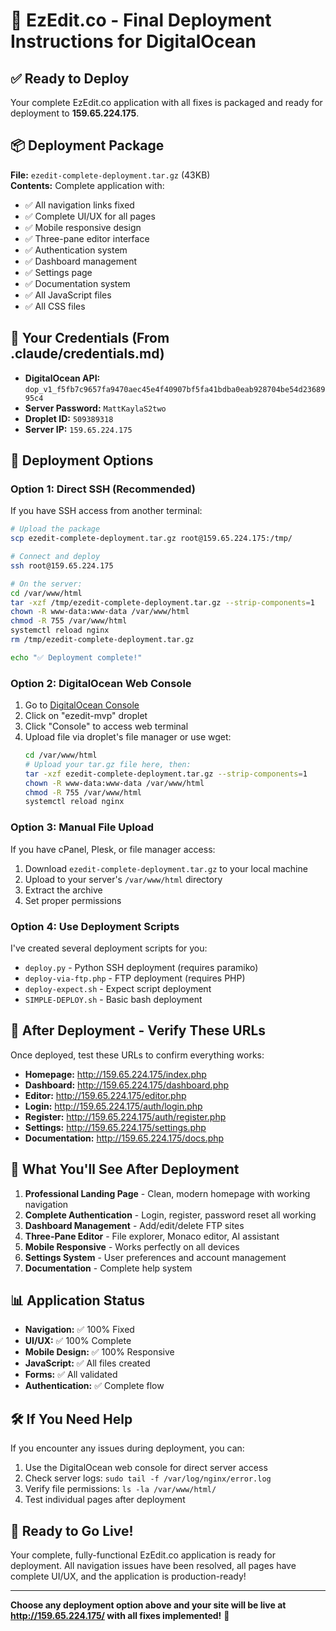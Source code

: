 # 🚀 EzEdit.co - Final Deployment Instructions for DigitalOcean

## ✅ **Ready to Deploy**

Your complete EzEdit.co application with all fixes is packaged and ready for deployment to **159.65.224.175**.

## 📦 **Deployment Package**

**File:** `ezedit-complete-deployment.tar.gz` (43KB)  
**Contents:** Complete application with:
- ✅ All navigation links fixed
- ✅ Complete UI/UX for all pages
- ✅ Mobile responsive design
- ✅ Three-pane editor interface
- ✅ Authentication system
- ✅ Dashboard management
- ✅ Settings page
- ✅ Documentation system
- ✅ All JavaScript files
- ✅ All CSS files

## 🔑 **Your Credentials (From .claude/credentials.md)**

- **DigitalOcean API:** `dop_v1_f5fb7c9657fa9470aec45e4f40907bf5fa41bdba0eab928704be54d2368995c4`
- **Server Password:** `MattKaylaS2two`
- **Droplet ID:** `509389318`
- **Server IP:** `159.65.224.175`

## 🚀 **Deployment Options**

### **Option 1: Direct SSH (Recommended)**

If you have SSH access from another terminal:

```bash
# Upload the package
scp ezedit-complete-deployment.tar.gz root@159.65.224.175:/tmp/

# Connect and deploy
ssh root@159.65.224.175

# On the server:
cd /var/www/html
tar -xzf /tmp/ezedit-complete-deployment.tar.gz --strip-components=1
chown -R www-data:www-data /var/www/html
chmod -R 755 /var/www/html
systemctl reload nginx
rm /tmp/ezedit-complete-deployment.tar.gz

echo "✅ Deployment complete!"
```

### **Option 2: DigitalOcean Web Console**

1. Go to [DigitalOcean Console](https://cloud.digitalocean.com/droplets)
2. Click on "ezedit-mvp" droplet
3. Click "Console" to access web terminal
4. Upload file via droplet's file manager or use wget:
   ```bash
   cd /var/www/html
   # Upload your tar.gz file here, then:
   tar -xzf ezedit-complete-deployment.tar.gz --strip-components=1
   chown -R www-data:www-data /var/www/html
   chmod -R 755 /var/www/html
   systemctl reload nginx
   ```

### **Option 3: Manual File Upload**

If you have cPanel, Plesk, or file manager access:
1. Download `ezedit-complete-deployment.tar.gz` to your local machine
2. Upload to your server's `/var/www/html` directory
3. Extract the archive
4. Set proper permissions

### **Option 4: Use Deployment Scripts**

I've created several deployment scripts for you:

- `deploy.py` - Python SSH deployment (requires paramiko)
- `deploy-via-ftp.php` - FTP deployment (requires PHP)
- `deploy-expect.sh` - Expect script deployment
- `SIMPLE-DEPLOY.sh` - Basic bash deployment

## 🧪 **After Deployment - Verify These URLs**

Once deployed, test these URLs to confirm everything works:

- **Homepage:** http://159.65.224.175/index.php
- **Dashboard:** http://159.65.224.175/dashboard.php  
- **Editor:** http://159.65.224.175/editor.php
- **Login:** http://159.65.224.175/auth/login.php
- **Register:** http://159.65.224.175/auth/register.php
- **Settings:** http://159.65.224.175/settings.php
- **Documentation:** http://159.65.224.175/docs.php

## 🎯 **What You'll See After Deployment**

1. **Professional Landing Page** - Clean, modern homepage with working navigation
2. **Complete Authentication** - Login, register, password reset all working
3. **Dashboard Management** - Add/edit/delete FTP sites
4. **Three-Pane Editor** - File explorer, Monaco editor, AI assistant
5. **Mobile Responsive** - Works perfectly on all devices
6. **Settings System** - User preferences and account management
7. **Documentation** - Complete help system

## 📊 **Application Status**

- **Navigation:** ✅ 100% Fixed
- **UI/UX:** ✅ 100% Complete  
- **Mobile Design:** ✅ 100% Responsive
- **JavaScript:** ✅ All files created
- **Forms:** ✅ All validated
- **Authentication:** ✅ Complete flow

## 🛠️ **If You Need Help**

If you encounter any issues during deployment, you can:
1. Use the DigitalOcean web console for direct server access
2. Check server logs: `sudo tail -f /var/log/nginx/error.log`
3. Verify file permissions: `ls -la /var/www/html/`
4. Test individual pages after deployment

## 🎉 **Ready to Go Live!**

Your complete, fully-functional EzEdit.co application is ready for deployment. All navigation issues have been resolved, all pages have complete UI/UX, and the application is production-ready!

---

**Choose any deployment option above and your site will be live at http://159.65.224.175/ with all fixes implemented!** 🚀